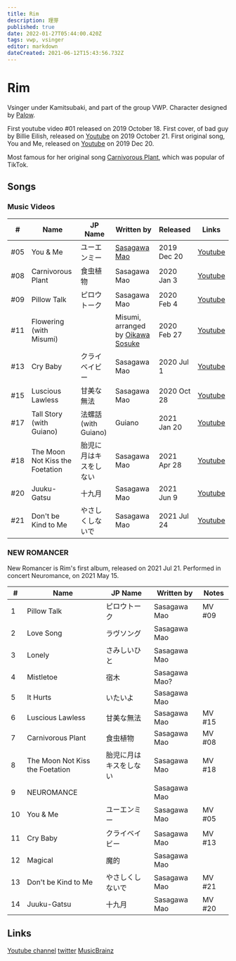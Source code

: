 ```yaml
---
title: Rim
description: 理芽
published: true
date: 2022-01-27T05:44:00.420Z
tags: vwp, vsinger
editor: markdown
dateCreated: 2021-06-12T15:43:56.732Z
---
```


# Rim

Vsinger under Kamitsubaki, and part of the group VWP. Character designed by [Palow](https://kamitsubakilore.com/en/company/other/sss#palow).

First youtube video #01 released on 2019 October 18. First cover, of bad guy by Billie Eilish, released on [Youtube](https://www.youtube.com/watch?v=pOSbdge6Y-8) on 2019 October 21. First original song, You and Me, released on [Youtube](https://www.youtube.com/watch?v=YZxHTW5sJu4) on 2019 Dec 20.

Most famous for her original song [Carnivorous Plant](https://www.youtube.com/watch?v=F9eCSWEJYjk), which was popular of TikTok.

## Songs

### Music Videos

| #   | Name                     | JP Name          | Written by   | Released    | Links |
| --- | ------------------------ | ---------------- | ------------ | ----------- | ----- |
| #05 | You & Me                 | ユーエンミー     | [Sasagawa Mao](/people/other/sasagawa-mao) | 2019 Dec 20 | [Youtube](https://www.youtube.com/watch?v=YZxHTW5sJu4) |
| #08 | Carnivorous Plant        | 食虫植物         | Sasagawa Mao | 2020 Jan 3  | [Youtube](https://www.youtube.com/watch?v=F9eCSWEJYjk) |
| #09 | Pillow Talk              | ピロウトーク     | Sasagawa Mao | 2020 Feb 4  | [Youtube](https://www.youtube.com/watch?v=cUqQRAYEtKg) |
| #11 | Flowering (with Misumi)  |                  | Misumi, arranged by [Oikawa Sosuke](/people/band-members/oikawa-sosuke) |2020 Feb 27 | [Youtube](https://www.youtube.com/watch?v=z1Nxc4UyQfQ) |
| #13 | Cry Baby                 | クライベイビー   | Sasagawa Mao | 2020 Jul 1  | [Youtube](https://www.youtube.com/watch?v=OHvvN4XktQk) |
| #15 | Luscious Lawless         | 甘美な無法       | Sasagawa Mao | 2020 Oct 28 | [Youtube](https://www.youtube.com/watch?v=VIR94m89mk0) |
| #17 | Tall Story (with Guiano) | 法螺話 (with Guiano) | Guiano   | 2021 Jan 20 | [Youtube](https://www.youtube.com/watch?v=EAW1zjldjO4) |
| #18 | The Moon Not Kiss the Foetation | 胎児に月はキスをしない | Sasagawa Mao | 2021 Apr 28 | [Youtube](https://www.youtube.com/watch?v=-dAz7Se-umM) |
| #20 | Juuku-Gatsu              | 十九月           | Sasagawa Mao | 2021 Jun 9  | [Youtube](https://www.youtube.com/watch?v=EGhhBKr4OzY) |
| #21 | Don't be Kind to Me      | やさしくしないで | Sasagawa Mao | 2021 Jul 24 | [Youtube](https://www.youtube.com/watch?v=nLFi_zEUXOs) |

### NEW ROMANCER

New Romancer is Rim's first album, released on 2021 Jul 21. Performed in concert Neuromance, on 2021 May 15.

| #  | Name                     | JP Name          | Written by   | Notes  |
| -- | ------------------------ | ---------------- | ------------ | ------ |
| 1  | Pillow Talk              | ピロウトーク     | Sasagawa Mao | MV #09 |
| 2  | Love Song                | ラヴソング       | Sasagawa Mao | |
| 3  | Lonely                   | さみしいひと     | Sasagawa Mao | |
| 4  | Mistletoe                | 宿木             | Sasagawa Mao?| |
| 5  | It Hurts                 | いたいよ         | Sasagawa Mao | |
| 6  | Luscious Lawless         | 甘美な無法       | Sasagawa Mao | MV #15 |
| 7  | Carnivorous Plant        | 食虫植物         | Sasagawa Mao | MV #08 |
| 8  | The Moon Not Kiss the Foetation | 胎児に月はキスをしない | Sasagawa Mao | MV #18 |
| 9  | NEUROMANCE               |                  | Sasagawa Mao | |
| 10 | You & Me                 | ユーエンミー     | Sasagawa Mao | MV #05 |
| 11 | Cry Baby                 |	クライベイビー   | Sasagawa Mao | MV #13 |
| 12 | Magical                  | 魔的             | Sasagawa Mao | |
| 13 | Don't be Kind to Me      | やさしくしないで | Sasagawa Mao | MV #21 |
| 14 | Juuku-Gatsu              | 十九月           | Sasagawa Mao | MV #20 |

## Links
[Youtube channel](https://www.youtube.com/channel/UCfBkUgaJ6eqYA9_TX2cmq9A)
[twitter](https://twitter.com/RIM_virtual)
[MusicBrainz](https://musicbrainz.org/artist/a0481942-9b3c-4327-b955-7ea3304749a8)
